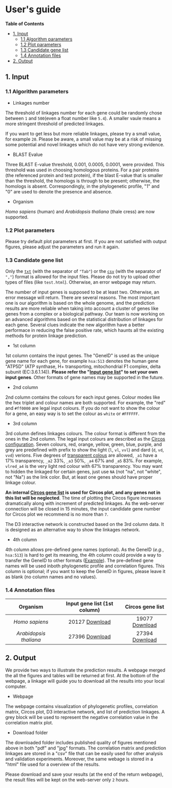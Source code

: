 # User's guide #

<!-- content start -->

**Table of Contents**

- [1. Input](#1-input)
    - [1.1 Algorithm parameters](#11-algorithm-parameters)
    - [1.2 Plot parameters](#12-plot-parameters)
    - [1.3 Candidate gene list](#13-candidate-gene-list) 
    - [1.4 Annotation files](#14-annotation-files) 
- [2. Output](#2-output)

<!-- content end -->


## 1. Input ##

### 1.1 Algorithm parameters ###

* Linkages number

The threshold of linkages number for each gene could be randomly chose between `1` and `500`(even a float number like `5.4`). A smaller vaule means a more stringent threshold of predicted linkages.

If you want to get less but more reliable linkages, please try a small value, for example `20`. Please be aware, a small value may be at a risk of missing some potential and novel linkages which do not have very strong evidence.

* BLAST Evalue

Three BLAST E-value threshold, 0.001, 0.0005, 0.0001, were provided. This threshold was used in choosing homologous proteins. For a pair proteins (the referenced protein and test protein), if the blast E-value that is smaller than the threshold, the homologs is through to be present; otherwise, the homologs is absent. Correspondingly, in the phylogenetic profile, "1" and "0" are used to denote the presence and absence.

* Organism

*Homo sapiens* (human) and *Arabidopsis thaliana* (thale cress) are now supported. 

### 1.2 Plot parameters ###

Please try default plot parameters at first. If you are not satisfied with output figures, please adjust the parameters and run it again.

### 1.3 Candidate gene list ###

Only the [`txt`](http://bioinfor.scu.edu.cn/phyloprofile/Exampledata/phylopred_fatp1Link/atpSubOne.txt) (with the separator of `"Tab"`) or the [`csv`](http://bioinfor.scu.edu.cn/phyloprofile/Exampledata/phylopred_fatp1Link/atpSubOne.csv) (with the separator of `","`) format is allowed for the input files. Please do not try to upload other types of files (like `test.html`). Otherwise, an error webpage may return.

The number of input genes is supposed to be at least two. Otherwise, an error message will return. There are several reasons. The most important one is our algorithm is based on the whole genome, and the prediction results are more reliable when taking into account a cluster of genes like genes from a complex or a biological pathway. Our team is now working on an advanced algorithms based on the statistical distribution of linkages for each gene. Several clues indicate the new algorithm have a better performace in reducing the false positive rate, which haunts all the existing methods for protein linkage prediction.

* 1st column

1st column contains the input genes. The "GeneID" is used as the unique gene name for each gene, for example `hsa:513` denotes the human gene "ATP5D" (ATP synthase, H+ transporting, mitochondrial F1 complex, delta subunit (EC:3.6.1.14)). **Please refer the "[Input gene list](#14-annotation-files)" to set your own input genes**. Other formats of gene names may be supported in the future.

* 2nd column

2nd column contains the colours for each input genes. Colour modes like the hex triplet and colour names are both supported. For example, the "red" and `#ff0000` are legal input colours. If you do not want to show the colour for a gene, an easy way is to set the colour as `white` or `#FFFFFF`.

* 3rd column

3rd column defines linkages colours. The colour format is different from the ones in the 2nd column. The legal input colours are described as the [Circos configuration](http://circos.ca/documentation/tutorials/configuration/colors/). Seven colours, red, orange, yellow, green, blue, purple, and grey are predefined with prefix to show the light (`l`, `vl`, `vvl`) and dard (`d`, `vd`, `vvd`) verions. Five degrees of [transparent colous](http://circos.ca/tutorials/lessons/recipes/transparent_links/) are allowed, `_a1` have a 17% transparency, `_a2` 33%, `_a3` 50%, `_a4` 67% and `_a5` 83%. For example, `vlred_a4` is the very light red colour with 67% transparency. You may want to hidden the linkaged for certain genes, just use `NA` (not "na", not "white", not "Na") as the link color. But, at least one genes should have proper linkage colour.

**An internal [Circos gene list](#14-annotation-files) is used for Circos plot, and any genes not in this list will be neglected**. The time of plotting the Circos figure increases dramatically along with increment of predicted linkages. As the web-server connection will be closed in 15 minutes, the input candidate gene number for Circos plot  we recommend is no more than `7`.

The D3 interactive network is constructed based on the 3rd column data. It is designed as an alternative way to show the linkages network.

* 4th column

4th column allows pre-defined gene names (optional). As the GeneID (*e.g.*, `hsa:513`) is hard to get its meaning, the 4th column could provide a way to transfer the GeneID to other formats ([Example](http://bioinfor.scu.edu.cn/phyloprofile/Exampledata/phylopred_fatp1Link/atpSubOne.txt)). The pre-defined gene names will be used inboth phylogenetic profile and correlation figures. This column is optional; if you want to keep the GeneID in figures, please leave it as blank (no column names and no values).

### 1.4 Annotation files ###

|Organism|Input gene list (1st column)|Circos gene list|
|:------:|:--------------------------:|:----------:|
|*Homo sapiens*|20127 [Download](http://bioinfor.scu.edu.cn/phyloprofile/AnnoData/hsa_wholeGenomeAnno.csv)|19077 [Download](http://bioinfor.scu.edu.cn/phyloprofile/AnnoData/hsa_geneAnno.csv)|
|*Arabidopsis thaliana*|27396 [Download](http://bioinfor.scu.edu.cn/phyloprofile/AnnoData/ath_wholeGenomeAnno.csv)|27394 [Download](http://bioinfor.scu.edu.cn/phyloprofile/AnnoData/ath_geneAnno.csv)|

## 2. Output ##

We provide two ways to illustrate the prediction results. A webpage merged the all the figures and tables will be returned at first. At the bottom of the webpage, a linkage will guide you to download all the results into your local computer.

* Webpage

The webpage contains visualization of phylogenetic profiles, correlation matrix, Circos plot, D3 interactive network, and list of prediction linkages. A grey block will be used to represent the negative correlation value in the correlation matrix plot.

* Download folder

The downloaded folder includes published quality of figures mentioned above in both "pdf" and "jpg" formats. The correlation matrix and prediction linkages are stored in a "csv" file that can be easily used for other analysis and validation experiments. Moreover, the same webage is stored in a "html" file used for a overview of the results.

Please download and save your results (at the end of the return webpage), the result files will be kept on the web-server only `2` hours.







